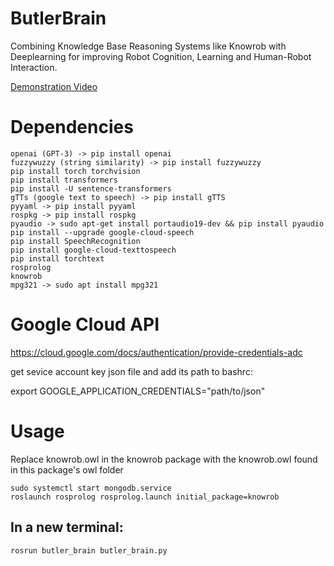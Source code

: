 # ButlerBrain

Combining Knowledge Base Reasoning Systems like Knowrob with Deeplearning for improving Robot Cognition, Learning and Human-Robot Interaction.

[Demonstration Video](https://youtube.com/playlist?list=PLKYWqKMe8hVKP9UAvhe-WZa0OisrNtL-v)


# Dependencies

```
openai (GPT-3) -> pip install openai
fuzzywuzzy (string similarity) -> pip install fuzzywuzzy
pip install torch torchvision
pip install transformers
pip install -U sentence-transformers
gTTs (google text to speech) -> pip install gTTS
pyyaml -> pip install pyyaml
rospkg -> pip install rospkg
pyaudio -> sudo apt-get install portaudio19-dev && pip install pyaudio
pip install --upgrade google-cloud-speech
pip install SpeechRecognition
pip install google-cloud-texttospeech
pip install torchtext
rosprolog
knowrob
mpg321 -> sudo apt install mpg321
```
# Google Cloud API

https://cloud.google.com/docs/authentication/provide-credentials-adc

get sevice account key json file and add its path to bashrc:

export GOOGLE_APPLICATION_CREDENTIALS="path/to/json"

# Usage

Replace knowrob.owl in the knowrob package with the knowrob.owl found in this package's owl folder
```
sudo systemctl start mongodb.service
roslaunch rosprolog rosprolog.launch initial_package=knowrob
```
## In a new terminal:
```
rosrun butler_brain butler_brain.py
```
